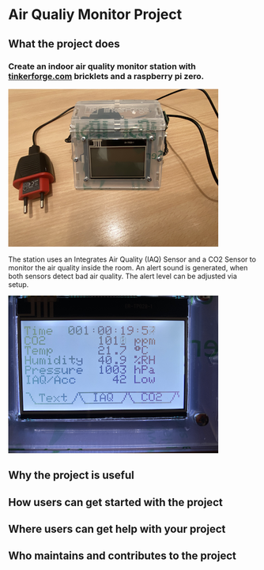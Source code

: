 # Air Qualiy Monitor Project 

## What the project does

### Create an indoor air quality monitor station with [tinkerforge.com](https://tinkerforge.com/en/doc/) bricklets and a raspberry pi zero.
![Image 1](/images/IMG_6932.png)

The station uses an Integrates Air Quality (IAQ) Sensor and a CO2 Sensor to monitor the air quality inside the room. An alert sound is generated, when both sensors detect bad air quality. The alert level can be adjusted via setup.

![Image 2](/images/IMG_6935.png)


## Why the project is useful

## How users can get started with the project

## Where users can get help with your project

## Who maintains and contributes to the project
